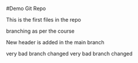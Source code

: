 #Demo Git Repo

This is the first files in the repo

branching as per the course


New header is added in the main branch 

very bad branch changed
very bad branch changed